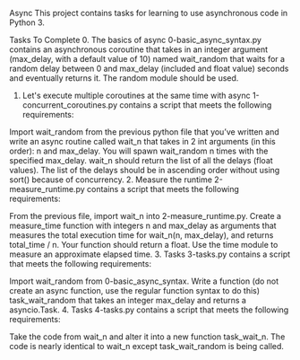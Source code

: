 Async
This project contains tasks for learning to use asynchronous code in Python 3.

Tasks To Complete
 0. The basics of async
0-basic_async_syntax.py contains an asynchronous coroutine that takes in an integer argument (max_delay, with a default value of 10) named wait_random that waits for a random delay between 0 and max_delay (included and float value) seconds and eventually returns it. The random module should be used.

 1. Let's execute multiple coroutines at the same time with async
1-concurrent_coroutines.py contains a script that meets the following requirements:

Import wait_random from the previous python file that you’ve written and write an async routine called wait_n that takes in 2 int arguments (in this order): n and max_delay. You will spawn wait_random n times with the specified max_delay.
wait_n should return the list of all the delays (float values). The list of the delays should be in ascending order without using sort() because of concurrency.
 2. Measure the runtime
2-measure_runtime.py contains a script that meets the following requirements:

From the previous file, import wait_n into 2-measure_runtime.py.
Create a measure_time function with integers n and max_delay as arguments that measures the total execution time for wait_n(n, max_delay), and returns total_time / n. Your function should return a float.
Use the time module to measure an approximate elapsed time.
 3. Tasks
3-tasks.py contains a script that meets the following requirements:

Import wait_random from 0-basic_async_syntax.
Write a function (do not create an async function, use the regular function syntax to do this) task_wait_random that takes an integer max_delay and returns a asyncio.Task.
 4. Tasks
4-tasks.py contains a script that meets the following requirements:

Take the code from wait_n and alter it into a new function task_wait_n. The code is nearly identical to wait_n except task_wait_random is being called.
